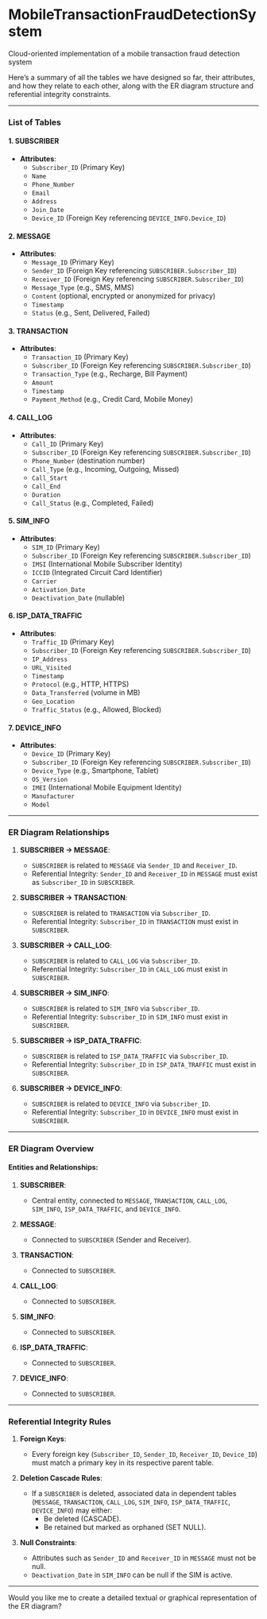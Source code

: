 # MobileTransactionFraudDetectionSystem
Cloud-oriented implementation of a mobile transaction fraud detection system

Here’s a summary of all the tables we have designed so far, their attributes, and how they relate to each other, along with the ER diagram structure and referential integrity constraints.

---

### **List of Tables**

#### 1. **SUBSCRIBER**
- **Attributes**:
  - `Subscriber_ID` (Primary Key)
  - `Name`
  - `Phone_Number`
  - `Email`
  - `Address`
  - `Join_Date`
  - `Device_ID` (Foreign Key referencing `DEVICE_INFO.Device_ID`)

#### 2. **MESSAGE**
- **Attributes**:
  - `Message_ID` (Primary Key)
  - `Sender_ID` (Foreign Key referencing `SUBSCRIBER.Subscriber_ID`)
  - `Receiver_ID` (Foreign Key referencing `SUBSCRIBER.Subscriber_ID`)
  - `Message_Type` (e.g., SMS, MMS)
  - `Content` (optional, encrypted or anonymized for privacy)
  - `Timestamp`
  - `Status` (e.g., Sent, Delivered, Failed)

#### 3. **TRANSACTION**
- **Attributes**:
  - `Transaction_ID` (Primary Key)
  - `Subscriber_ID` (Foreign Key referencing `SUBSCRIBER.Subscriber_ID`)
  - `Transaction_Type` (e.g., Recharge, Bill Payment)
  - `Amount`
  - `Timestamp`
  - `Payment_Method` (e.g., Credit Card, Mobile Money)

#### 4. **CALL_LOG**
- **Attributes**:
  - `Call_ID` (Primary Key)
  - `Subscriber_ID` (Foreign Key referencing `SUBSCRIBER.Subscriber_ID`)
  - `Phone_Number` (destination number)
  - `Call_Type` (e.g., Incoming, Outgoing, Missed)
  - `Call_Start`
  - `Call_End`
  - `Duration`
  - `Call_Status` (e.g., Completed, Failed)

#### 5. **SIM_INFO**
- **Attributes**:
  - `SIM_ID` (Primary Key)
  - `Subscriber_ID` (Foreign Key referencing `SUBSCRIBER.Subscriber_ID`)
  - `IMSI` (International Mobile Subscriber Identity)
  - `ICCID` (Integrated Circuit Card Identifier)
  - `Carrier`
  - `Activation_Date`
  - `Deactivation_Date` (nullable)

#### 6. **ISP_DATA_TRAFFIC**
- **Attributes**:
  - `Traffic_ID` (Primary Key)
  - `Subscriber_ID` (Foreign Key referencing `SUBSCRIBER.Subscriber_ID`)
  - `IP_Address`
  - `URL_Visited`
  - `Timestamp`
  - `Protocol` (e.g., HTTP, HTTPS)
  - `Data_Transferred` (volume in MB)
  - `Geo_Location`
  - `Traffic_Status` (e.g., Allowed, Blocked)

#### 7. **DEVICE_INFO**
- **Attributes**:
  - `Device_ID` (Primary Key)
  - `Subscriber_ID` (Foreign Key referencing `SUBSCRIBER.Subscriber_ID`)
  - `Device_Type` (e.g., Smartphone, Tablet)
  - `OS_Version`
  - `IMEI` (International Mobile Equipment Identity)
  - `Manufacturer`
  - `Model`

---

### **ER Diagram Relationships**

1. **SUBSCRIBER → MESSAGE**:
   - `SUBSCRIBER` is related to `MESSAGE` via `Sender_ID` and `Receiver_ID`.
   - Referential Integrity: `Sender_ID` and `Receiver_ID` in `MESSAGE` must exist as `Subscriber_ID` in `SUBSCRIBER`.

2. **SUBSCRIBER → TRANSACTION**:
   - `SUBSCRIBER` is related to `TRANSACTION` via `Subscriber_ID`.
   - Referential Integrity: `Subscriber_ID` in `TRANSACTION` must exist in `SUBSCRIBER`.

3. **SUBSCRIBER → CALL_LOG**:
   - `SUBSCRIBER` is related to `CALL_LOG` via `Subscriber_ID`.
   - Referential Integrity: `Subscriber_ID` in `CALL_LOG` must exist in `SUBSCRIBER`.

4. **SUBSCRIBER → SIM_INFO**:
   - `SUBSCRIBER` is related to `SIM_INFO` via `Subscriber_ID`.
   - Referential Integrity: `Subscriber_ID` in `SIM_INFO` must exist in `SUBSCRIBER`.

5. **SUBSCRIBER → ISP_DATA_TRAFFIC**:
   - `SUBSCRIBER` is related to `ISP_DATA_TRAFFIC` via `Subscriber_ID`.
   - Referential Integrity: `Subscriber_ID` in `ISP_DATA_TRAFFIC` must exist in `SUBSCRIBER`.

6. **SUBSCRIBER → DEVICE_INFO**:
   - `SUBSCRIBER` is related to `DEVICE_INFO` via `Subscriber_ID`.
   - Referential Integrity: `Subscriber_ID` in `DEVICE_INFO` must exist in `SUBSCRIBER`.

---

### **ER Diagram Overview**

#### Entities and Relationships:
1. **SUBSCRIBER**:
   - Central entity, connected to `MESSAGE`, `TRANSACTION`, `CALL_LOG`, `SIM_INFO`, `ISP_DATA_TRAFFIC`, and `DEVICE_INFO`.

2. **MESSAGE**:
   - Connected to `SUBSCRIBER` (Sender and Receiver).

3. **TRANSACTION**:
   - Connected to `SUBSCRIBER`.

4. **CALL_LOG**:
   - Connected to `SUBSCRIBER`.

5. **SIM_INFO**:
   - Connected to `SUBSCRIBER`.

6. **ISP_DATA_TRAFFIC**:
   - Connected to `SUBSCRIBER`.

7. **DEVICE_INFO**:
   - Connected to `SUBSCRIBER`.

---

### Referential Integrity Rules
1. **Foreign Keys**:
   - Every foreign key (`Subscriber_ID`, `Sender_ID`, `Receiver_ID`, `Device_ID`) must match a primary key in its respective parent table.

2. **Deletion Cascade Rules**:
   - If a `SUBSCRIBER` is deleted, associated data in dependent tables (`MESSAGE`, `TRANSACTION`, `CALL_LOG`, `SIM_INFO`, `ISP_DATA_TRAFFIC`, `DEVICE_INFO`) may either:
     - Be deleted (CASCADE).
     - Be retained but marked as orphaned (SET NULL).

3. **Null Constraints**:
   - Attributes such as `Sender_ID` and `Receiver_ID` in `MESSAGE` must not be null.
   - `Deactivation_Date` in `SIM_INFO` can be null if the SIM is active.

---

Would you like me to create a detailed textual or graphical representation of the ER diagram?
